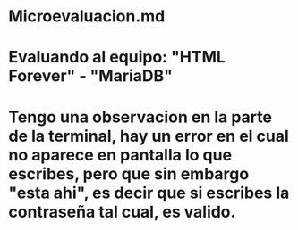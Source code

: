 # Microevaluacion.md

# Evaluando al equipo: "HTML Forever" - "MariaDB"

# Tengo una observacion en la parte de la terminal, hay un error en el  cual no aparece en pantalla lo que escribes, pero que sin embargo "esta ahi", es decir que si escribes la contraseña tal cual, es valido.
